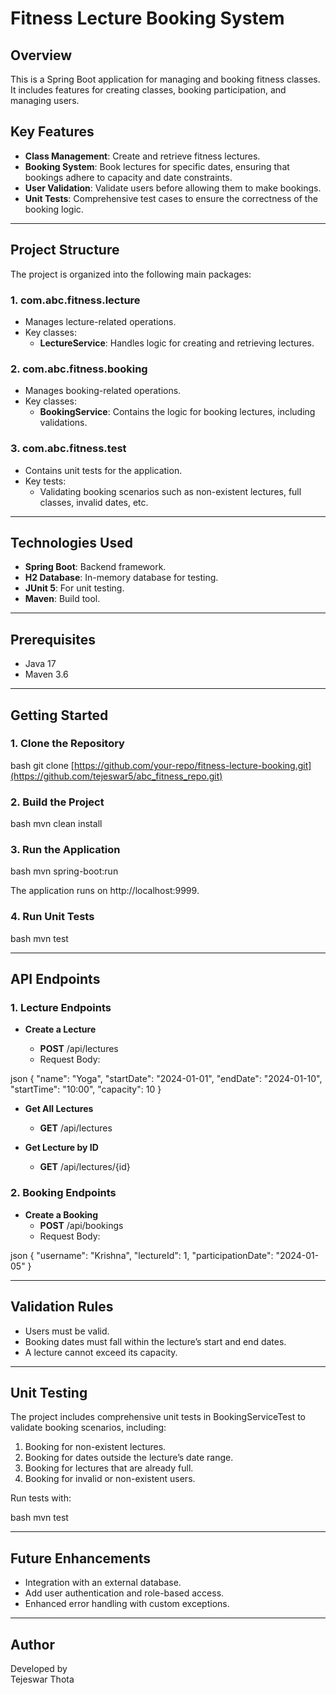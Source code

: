 # Fitness Lecture Booking System

## Overview

This is a Spring Boot application for managing and booking fitness classes. It includes features for creating classes, booking participation, and managing users.

## Key Features

- **Class Management**: Create and retrieve fitness lectures.
- **Booking System**: Book lectures for specific dates, ensuring that bookings adhere to capacity and date constraints.
- **User Validation**: Validate users before allowing them to make bookings.
- **Unit Tests**: Comprehensive test cases to ensure the correctness of the booking logic.

---

## Project Structure

The project is organized into the following main packages:

### 1. **com.abc.fitness.lecture**

- Manages lecture-related operations.
- Key classes:
  - **LectureService**: Handles logic for creating and retrieving lectures.

### 2. **com.abc.fitness.booking**

- Manages booking-related operations.
- Key classes:
  - **BookingService**: Contains the logic for booking lectures, including validations.

### 3. **com.abc.fitness.test**

- Contains unit tests for the application.
- Key tests:
  - Validating booking scenarios such as non-existent lectures, full classes, invalid dates, etc.

---

## Technologies Used

- **Spring Boot**: Backend framework.
- **H2 Database**: In-memory database for testing.
- **JUnit 5**: For unit testing.
- **Maven**: Build tool.

---

## Prerequisites

- Java 17
- Maven 3.6

---

## Getting Started

### 1. Clone the Repository

bash
git clone [https://github.com/your-repo/fitness-lecture-booking.git](https://github.com/tejeswar5/abc_fitness_repo.git)


### 2. Build the Project

bash
mvn clean install


### 3. Run the Application

bash
mvn spring-boot:run


The application runs on http\://localhost:9999.

### 4. Run Unit Tests

bash
mvn test


---

## API Endpoints

### 1. **Lecture Endpoints**

- **Create a Lecture**

  - **POST** /api/lectures
  - Request Body:
    
json
    {
      "name": "Yoga",
      "startDate": "2024-01-01",
      "endDate": "2024-01-10",
      "startTime": "10:00",
      "capacity": 10
    }


- **Get All Lectures**

  - **GET** /api/lectures

- **Get Lecture by ID**

  - **GET** /api/lectures/{id}

### 2. **Booking Endpoints**

- **Create a Booking**
  - **POST** /api/bookings
  - Request Body:
    
json
    {
      "username": "Krishna",
      "lectureId": 1,
      "participationDate": "2024-01-05"
    }


---

## Validation Rules

- Users must be valid.
- Booking dates must fall within the lecture’s start and end dates.
- A lecture cannot exceed its capacity.

---

## Unit Testing

The project includes comprehensive unit tests in BookingServiceTest to validate booking scenarios, including:

1. Booking for non-existent lectures.
2. Booking for dates outside the lecture’s date range.
3. Booking for lectures that are already full.
4. Booking for invalid or non-existent users.

Run tests with:

bash
mvn test


---

## Future Enhancements

- Integration with an external database.
- Add user authentication and role-based access.
- Enhanced error handling with custom exceptions.

---

## Author

Developed by\
Tejeswar Thota

